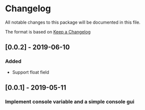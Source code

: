 # Changelog
All notable changes to this package will be documented in this file.

The format is based on [Keep a Changelog](http://keepachangelog.com/en/1.0.0/)

## [0.0.2] - 2019-06-10
### Added
- Support float field

## [0.0.1] - 2019-05-11
### Implement console variable and a simple console gui
